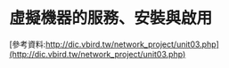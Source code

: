 # 虛擬機器的服務、安裝與啟用
[參考資料:http://dic.vbird.tw/network_project/unit03.php](http://dic.vbird.tw/network_project/unit03.php)
